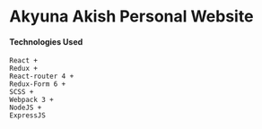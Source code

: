 # Akyuna Akish Personal Website

#### Technologies Used
```
React + 
Redux + 
React-router 4 + 
Redux-Form 6 + 
SCSS + 
Webpack 3 +
NodeJS +
ExpressJS 
```